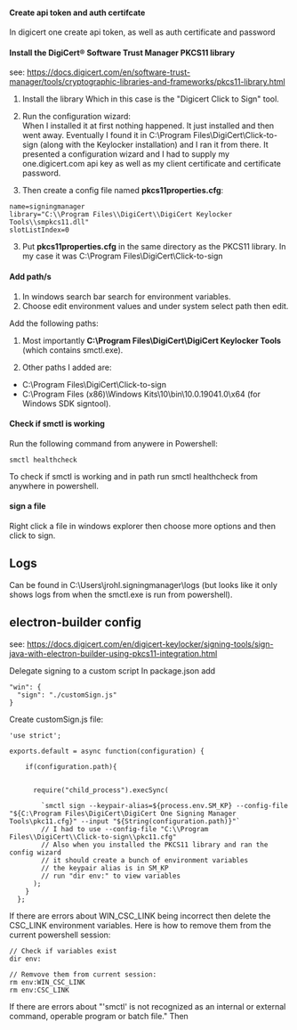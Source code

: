 #### Create api token and auth certifcate
In digicert one create api token, as well as auth certificate and password










#### Install the DigiCert​​®​​ Software Trust Manager PKCS11 library
see: https://docs.digicert.com/en/software-trust-manager/tools/cryptographic-libraries-and-frameworks/pkcs11-library.html

1. Install the library 
Which in this case is the "Digicert Click to Sign" tool.


2. Run the configuration wizard:  
When I installed it at first nothing happened. It just installed and then went away.
Eventually I found it in  C:\Program Files\DigiCert\Click-to-sign (along with the Keylocker installation) and I ran it from there.
It presented a configuration wizard and I had to supply my one.digicert.com api key as well as my client certificate and certificate password.

5. Then create a config file named **pkcs11properties.cfg**:
```
name=signingmanager 
library="C:\\Program Files\\DigiCert\\DigiCert Keylocker Tools\\smpkcs11.dll"
slotListIndex=0
```

3. Put **pkcs11properties.cfg** in the same directory as the PKCS11 library. 
In my case it was C:\Program Files\DigiCert\Click-to-sign


#### Add path/s
1. In windows search bar search for environment variables. 
2. Choose edit environment values and under system select path then edit.

Add the following paths:
1. Most importantly **C:\Program Files\DigiCert\DigiCert Keylocker Tools** (which contains smctl.exe).

2. Other paths I added are:
* C:\Program Files\DigiCert\Click-to-sign
* C:\Program Files (x86)\Windows Kits\10\bin\10.0.19041.0\x64 (for Windows SDK signtool).

#### Check if smctl is working
Run the following command from anywere in Powershell:
```
smctl healthcheck
```

To check if smctl is working and in path run smctl healthcheck from anywhere in powershell.
#### sign a file
Right click a file in windows explorer then choose more options and then click to sign.

## Logs
Can be found in C:\Users\jrohl\.signingmanager\logs (but looks like it only shows logs from when the smctl.exe is run from powershell).

## electron-builder config
see: https://docs.digicert.com/en/digicert-keylocker/signing-tools/sign-java-with-electron-builder-using-pkcs11-integration.html


Delegate signing to a custom script
In package.json add
```
"win": {
  "sign": "./customSign.js"
}
```

Create customSign.js file:
```
'use strict';

exports.default = async function(configuration) {
   
    if(configuration.path){

    
      require("child_process").execSync(
     
        `smctl sign --keypair-alias=${process.env.SM_KP} --config-file "${C:\Program Files\DigiCert\DigiCert One Signing Manager Tools\pkc11.cfg}" --input "${String(configuration.path)}"`
        // I had to use --config-file "C:\\Program Files\\DigiCert\\Click-to-sign\\pkc11.cfg"
        // Also when you installed the PKCS11 library and ran the config wizard
        // it should create a bunch of environment variables
        // the keypair alias is in SM_KP
        // run "dir env:" to view variables
      );
    }
  };
```

If there are errors about WIN_CSC_LINK being incorrect then delete the CSC_LINK environment variables.
Here is how to remove them from the current powershell session:
```
// Check if variables exist
dir env:

// Remvove them from current session:
rm env:WIN_CSC_LINK
rm env:CSC_LINK
```

If there are errors about "'smctl' is not recognized as an internal or external command,
operable program or batch file."
Then 
